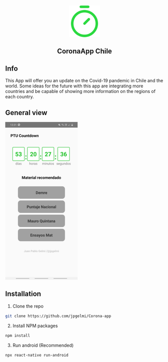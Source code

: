 <p align="center">
<img width="100" src="https://github.com/jpgelmi/PTU-Countdown/blob/main/assets/playstore.png" alt="CoronaApp logo">
</p>

<h2 align="center">CoronaApp Chile</h2>

## Info
This App will offer you an update on the Covid-19 pandemic in Chile and the world. Some ideas for the future with this app are integrating more countries and be capable of showing more information on the regions of each country.

## General view
<img src="https://github.com/jpgelmi/PTU-Countdown/blob/main/assets/Screenshot_20201111-133105_PTU%20Countdown.jpg" height="500"/>

## Installation
1. Clone the repo
```sh
git clone https://github.com/jpgelmi/Corona-app
```
2. Install NPM packages
```sh
npm install
```
3. Run android (Recommended)
```sh
npx react-native run-android
```
